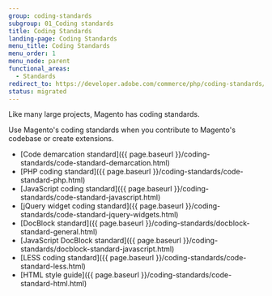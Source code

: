 ```yaml
---
group: coding-standards
subgroup: 01_Coding standards
title: Coding Standards
landing-page: Coding Standards
menu_title: Coding Standards
menu_order: 1
menu_node: parent
functional_areas:
  - Standards
redirect_to: https://developer.adobe.com/commerce/php/coding-standards/
status: migrated
---
```

<!-- This topic is referred to from Magento 2 code! Don't change the [URL](https://glossary.magento.com/url) without informing engineering! -->
<!-- Referring file: contributing.md owned by core -->

Like many large projects, Magento has coding standards.

Use Magento's coding standards when you contribute to Magento's codebase or create extensions.

-  [Code demarcation standard]({{ page.baseurl }}/coding-standards/code-standard-demarcation.html)
-  [PHP coding standard]({{ page.baseurl }}/coding-standards/code-standard-php.html)
-  [JavaScript coding standard]({{ page.baseurl }}/coding-standards/code-standard-javascript.html)
-  [jQuery widget coding standard]({{ page.baseurl }}/coding-standards/code-standard-jquery-widgets.html)
-  [DocBlock standard]({{ page.baseurl }}/coding-standards/docblock-standard-general.html)
-  [JavaScript DocBlock standard]({{ page.baseurl }}/coding-standards/docblock-standard-javascript.html)
-  [LESS coding standard]({{ page.baseurl }}/coding-standards/code-standard-less.html)
-  [HTML style guide]({{ page.baseurl }}/coding-standards/code-standard-html.html)
